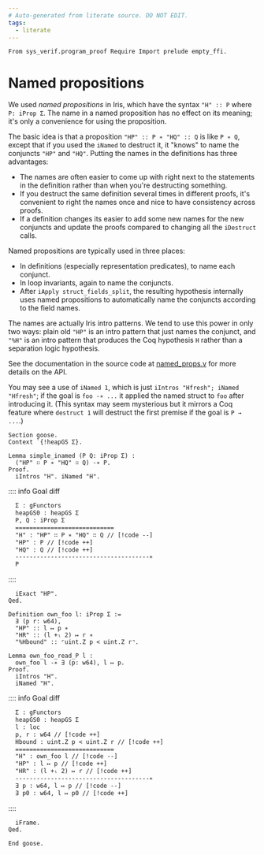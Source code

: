 ```yaml
---
# Auto-generated from literate source. DO NOT EDIT.
tags:
  - literate
---
```


```rocq
From sys_verif.program_proof Require Import prelude empty_ffi.

```

# Named propositions

We used _named propositions_ in Iris, which have the syntax `"H" :: P` where `P: iProp Σ`. The name in a named proposition has no effect on its meaning; it's only a convenience for using the proposition.

The basic idea is that a proposition `"HP" :: P ∗ "HQ" :: Q` is like `P ∗ Q`, except that if you used the `iNamed` to destruct it, it "knows" to name the conjuncts `"HP"` and `"HQ"`. Putting the names in the definitions has three advantages:

- The names are often easier to come up with right next to the statements in the definition rather than when you're destructing something.
- If you destruct the same definition several times in different proofs, it's convenient to right the names once and nice to have consistency across proofs.
- If a definition changes its easier to add some new names for the new conjuncts and update the proofs compared to changing all the `iDestruct` calls.

Named propositions are typically used in three places:

- In definitions (especially representation predicates), to name each conjunct.
- In loop invariants, again to name the conjuncts.
- After `iApply struct_fields_split`, the resulting hypothesis internally uses named propositions to automatically name the conjuncts according to the field names.

The names are actually Iris intro patterns. We tend to use this power in only two ways: plain old `"HP"` is an intro pattern that just names the conjunct, and `"%H"` is an intro pattern that produces the Coq hypothesis `H` rather than a separation logic hypothesis.

See the documentation in the source code at [named_props.v](https://github.com/tchajed/iris-named-props/blob/main/src/named_props.v) for more details on the API.

You may see a use of `iNamed 1`, which is just `iIntros "Hfresh"; iNamed "Hfresh"`; if the goal is `foo -∗ ...` it applied the named struct to `foo` after introducing it. (This syntax may seem mysterious but it mirrors a Coq feature where `destruct 1` will destruct the first premise if the goal is `P → ...`.)

```rocq
Section goose.
Context `{!heapGS Σ}.

Lemma simple_inamed (P Q: iProp Σ) :
  ("HP" ∷ P ∗ "HQ" ∷ Q) -∗ P.
Proof.
  iIntros "H". iNamed "H".
```

:::: info Goal diff

```txt title="goal diff"
  Σ : gFunctors
  heapGS0 : heapGS Σ
  P, Q : iProp Σ
  ============================
  "H" : "HP" ∷ P ∗ "HQ" ∷ Q // [!code --]
  "HP" : P // [!code ++]
  "HQ" : Q // [!code ++]
  --------------------------------------∗
  P
```

::::

```rocq
  iExact "HP".
Qed.

Definition own_foo l: iProp Σ :=
  ∃ (p r: w64),
  "HP" :: l ↦ p ∗
  "HR" :: (l +ₗ 2) ↦ r ∗
  "%Hbound" :: ⌜uint.Z p < uint.Z r⌝.

Lemma own_foo_read_P l :
  own_foo l -∗ ∃ (p: w64), l ↦ p.
Proof.
  iIntros "H".
  iNamed "H".
```

:::: info Goal diff

```txt title="goal diff"
  Σ : gFunctors
  heapGS0 : heapGS Σ
  l : loc
  p, r : w64 // [!code ++]
  Hbound : uint.Z p < uint.Z r // [!code ++]
  ============================
  "H" : own_foo l // [!code --]
  "HP" : l ↦ p // [!code ++]
  "HR" : (l +ₗ 2) ↦ r // [!code ++]
  --------------------------------------∗
  ∃ p : w64, l ↦ p // [!code --]
  ∃ p0 : w64, l ↦ p0 // [!code ++]
```

::::

```rocq
  iFrame.
Qed.

End goose.
```
